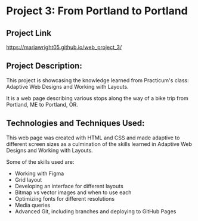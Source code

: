 # Project 3: From Portland to Portland

## Project Link
https://mariawright05.github.io/web_project_3/

## Project Description:
This project is showcasing the knowledge learned from Practicum's class: Adaptive Web Designs and Working with Layouts.

It is a web page describing various stops along the way of a bike trip from Portland, ME to Portland, OR.

## Technologies and Techniques Used:
This web page was created with HTML and CSS and made adaptive to different screen sizes as a culmination of the skills learned in Adaptive Web Designs and Working with Layouts.

Some of the skills used are:
* Working with Figma
* Grid layout
* Developing an interface for different layouts
* Bitmap vs vector images and when to use each
* Optimizing fonts for different resolutions
* Media queries
* Advanced Git, including branches and deploying to GitHub Pages